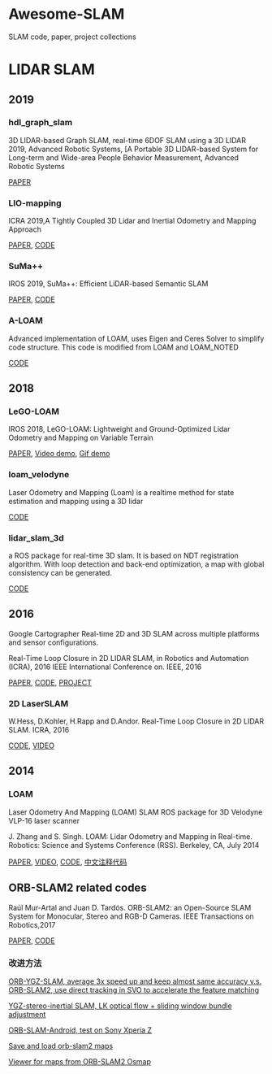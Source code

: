 # Awesome-SLAM
SLAM code, paper, project collections




# LIDAR SLAM

## 2019

### hdl_graph_slam
3D LIDAR-based Graph SLAM, real-time 6DOF SLAM using a 3D LIDAR
2019, Advanced Robotic Systems, [A Portable 3D LIDAR-based System for Long-term and Wide-area People Behavior Measurement, Advanced Robotic Systems

[PAPER](https://www.researchgate.net/publication/331283709_A_portable_three-dimensional_LIDAR-based_system_for_long-term_and_wide-area_people_behavior_measurement)

### LIO-mapping
ICRA 2019,A Tightly Coupled 3D Lidar and Inertial Odometry and Mapping Approach

[PAPER](https://arxiv.org/abs/1904.06993),
[CODE](https://github.com/hyye/lio-mapping)

### SuMa++
IROS 2019, SuMa++: Efficient LiDAR-based Semantic SLAM

[PAPER](https://www.semanticscholar.org/paper/SuMa-%2B-%2B-%3A-Efficient-LiDAR-based-Semantic-SLAM-Chen-Palazzolo/546137c71dc3c00c8a259de721281930f6574086),
[CODE](https://github.com/PRBonn/semantic_suma)

### A-LOAM
Advanced implementation of LOAM, uses Eigen and Ceres Solver to simplify code structure. This code is modified from LOAM and LOAM_NOTED

[CODE](https://github.com/HKUST-Aerial-Robotics/A-LOAM)


## 2018

### LeGO-LOAM
IROS 2018, LeGO-LOAM: Lightweight and Ground-Optimized Lidar Odometry and Mapping on Variable Terrain

[PAPER](https://github.com/RobustFieldAutonomyLab/LeGO-LOAM/blob/master/Shan_Englot_IROS_2018_Preprint.pdf),
[Video demo](https://www.youtube.com/watch?v=O3tz_ftHV48),
[Gif demo](https://github.com/RobustFieldAutonomyLab/LeGO-LOAM/blob/master/LeGO-LOAM/launch/demo.gif)

### loam_velodyne
Laser Odometry and Mapping (Loam) is a realtime method for state estimation and mapping using a 3D lidar

[CODE](https://github.com/laboshinl/loam_velodyne)

### lidar_slam_3d
a ROS package for real-time 3D slam. It is based on NDT registration algorithm. With loop detection and back-end optimization, a map with global consistency can be generated.

[CODE](https://github.com/ningwang1028/lidar_slam_3d)



## 2016
Google Cartographer
 Real-time 2D and 3D SLAM across multiple platforms and sensor configurations.
 
 Real-Time Loop Closure in 2D LIDAR SLAM, in Robotics and Automation (ICRA), 2016 IEEE International Conference on. IEEE, 2016

[PAPER](https://research.google/pubs/pub45466/),  [CODE](https://github.com/googlecartographer/cartographer),
[PROJECT](https://google-cartographer.readthedocs.io/en/latest/)

### 2D LaserSLAM
W.Hess, D.Kohler, H.Rapp and D.Andor. Real-Time Loop Closure in 2D LIDAR SLAM. ICRA, 2016

[CODE](https://github.com/meyiao/LaserSLAM),
[VIDEO](https://v.qq.com/x/page/q0363h0i1ej.html)

## 2014
### LOAM
Laser Odometry And Mapping (LOAM) SLAM ROS package for 3D Velodyne VLP-16 laser scanner

J. Zhang and S. Singh. LOAM: Lidar Odometry and Mapping in Real-time. Robotics: Science and Systems Conference (RSS). Berkeley, CA, July 2014

[PAPER](http://www.roboticsproceedings.org/rss10/p07.pdf),
[VIDEO](https://www.youtube.com/watch?feature=player_embedded&v=8ezyhTAEyHs),
[CODE](https://github.com/daobilige-su/loam_velodyne),
[中文注释代码](https://github.com/cuitaixiang/LOAM_NOTED)


## ORB-SLAM2 related codes

Raúl Mur-Artal and Juan D. Tardós. ORB-SLAM2: an Open-Source SLAM System for Monocular, Stereo and RGB-D Cameras. IEEE Transactions on Robotics,2017

[PAPER](https://arxiv.org/abs/1610.06475),
[CODE](https://github.com/raulmur/ORB_SLAM2)

### 改进方法
[ORB-YGZ-SLAM, average 3x speed up and keep almost same accuracy v.s. ORB-SLAM2, use direct tracking in SVO to accelerate the feature matching](https://github.com/gaoxiang12/ORB-YGZ-SLAM)

[YGZ-stereo-inertial SLAM, LK optical flow + sliding window bundle adjustment](https://github.com/gaoxiang12/ygz-stereo-inertial)


[ORB-SLAM-Android, test on Sony Xperia Z](https://github.com/castoryan/ORB-SLAM-Android)

[Save and load orb-slam2 maps](https://github.com/AlejandroSilvestri/osmap)



[Viewer for maps from ORB-SLAM2 Osmap](https://github.com/AlejandroSilvestri/Osmap-viewer)



